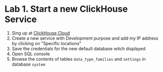 # Lab 1. Start a new ClickHouse Service

1. Sing up at [ClickHouse Cloud](https://clickhouse.cloud/)
2. Create a new service with Development purpose and add my IP address by clicking on "Specific locations"
3. Save the credentials for the new default database witch displayed
4. Open SQL console
5. Browse the contents of tables `data_type_families` and `settings` in database `system`
